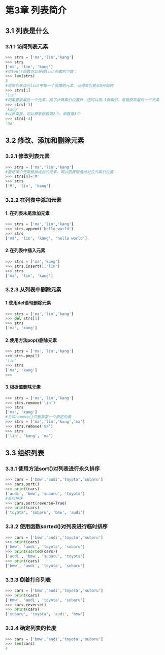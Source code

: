 # 第3章 列表简介

## 3.1 列表是什么

### 3.1.1 访问列表元素

```python
>>> strs = ['ma','lin','kang']
>>> strs
['ma', 'lin', 'kang']
#用len()函数可以获得list元素的个数：
>>> len(strs)
3
#用索引来访问list中每一个位置的元素，记得索引是从0开始的
>>> strs[1]
'lin'
#如果要取最后一个元素，除了计算索引位置外，还可以用-1做索引，直接获取最后一个元素
>>> strs[-1]
'kang'
#以此类推，可以获取倒数第2个、倒数第3个
>>> strs[-3]
'ma'
```

## 3.2 修改、添加和删除元素

### 3.2.1 修改列表元素

```python
>>> strs = ['ma','lin','kang']
#要把某个元素替换成别的元素，可以直接赋值给对应的索引位置：
>>> strs[0]='M'
>>> strs
['M', 'lin', 'kang']
```

### 3.2.2 在列表中添加元素

#### 1. 在列表末尾添加元素

```python
>>> strs = ['ma','lin','kang']
>>> strs.append('hello world')
>>> strs
['ma', 'lin', 'kang', 'hello world']
```

#### 2.在列表中插入元素

```python
>>> strs = ['ma','kang']
>>> strs.insert(1,'lin')
>>> strs
['ma', 'lin', 'kang']
```

### 3.2.3 从列表中删除元素

#### 1.使用del语句删除元素

```python
>>> strs = ['ma','lin','kang']
>>> del strs[1]
>>> strs
['ma', 'kang']
```

#### 2.使用方法pop\(\)删除元素

```python
>>> strs = ['ma','lin','kang']
>>> strs.pop(1)
'lin'
>>> strs
['ma', 'kang']
>>>
```

#### 3.根据值删除元素

```python
>>> strs = ['ma','lin','kang']
>>> strs.remove('lin')
>>> strs
['ma', 'kang']
#方法remove()只删除第一个指定的值
>>> strs = ['ma','lin','kang','ma']
>>> strs.remove('ma')
>>> strs
['lin', 'kang', 'ma']
```

## 3.3 组织列表

### 3.3.1 使用方法sort\(\)对列表进行永久排序

```python
>>> cars = ['bmw','audi','toyota','subaru']
>>> cars.sort()
>>> print(cars)
['audi', 'bmw', 'subaru', 'toyota']
#反向排序
>>> cars.sort(reverse=True)
>>> print(cars)
['toyota', 'subaru', 'bmw', 'audi']
```

### 3.3.2 使用函数sorted\(\)对列表进行临时排序

```python
>>> cars = ['bmw','audi','toyota','subaru']
>>> print(cars)
['bmw', 'audi', 'toyota', 'subaru']
>>> print(sorted(cars))
['audi', 'bmw', 'subaru', 'toyota']
>>> print(cars)
['bmw', 'audi', 'toyota', 'subaru']
```

### 3.3.3 倒着打印列表

```python
>>> cars = ['bmw','audi','toyota','subaru']
>>> print(cars)
['bmw', 'audi', 'toyota', 'subaru']
>>> cars.reverse()
>>> print(cars)
['subaru', 'toyota', 'audi', 'bmw']
```

### 3.3.4 确定列表的长度

```python
>>> cars = ['bmw','audi','toyota','subaru']
>>> len(cars)
4
```

